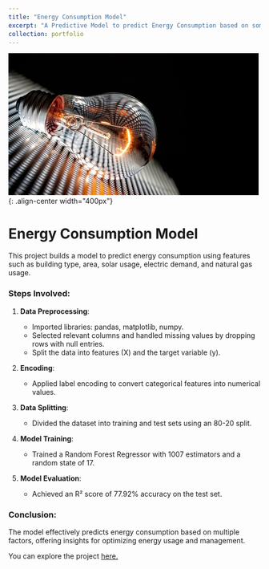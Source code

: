 ```yaml
---
title: "Energy Consumption Model"
excerpt: "A Predictive Model to predict Energy Consumption based on some features as input.<br/><img src='/images/Energy2.jpg'>"
collection: portfolio
---
```


![Energy Consumption](/images/Energy1.jpg){: .align-center width="400px"}

# Energy Consumption Model

This project builds a model to predict energy consumption using features such as building type, area, solar usage, electric demand, and natural gas usage.

### Steps Involved:
1. **Data Preprocessing**:
   - Imported libraries: pandas, matplotlib, numpy.
   - Selected relevant columns and handled missing values by dropping rows with null entries.
   - Split the data into features (X) and the target variable (y).

2. **Encoding**:
   - Applied label encoding to convert categorical features into numerical values.

3. **Data Splitting**:
   - Divided the dataset into training and test sets using an 80-20 split.

4. **Model Training**:
   - Trained a Random Forest Regressor with 1007 estimators and a random state of 17.

5. **Model Evaluation**:
   - Achieved an R² score of 77.92% accuracy on the test set.

### Conclusion:
The model effectively predicts energy consumption based on multiple factors, offering insights for optimizing energy usage and management.

You can explore the project [here.](https://github.com/sourize/EnergyConsumption)